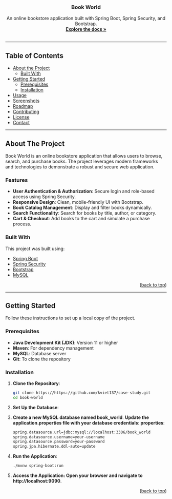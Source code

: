 <a name="readme-top"></a>


<h3 align="center">Book World</h3>

  <p align="center">
    An online bookstore application built with Spring Boot, Spring Security, and Bootstrap.
    <br />
    <a href="https://github.com/kviet137/case-study"><strong>Explore the docs »</strong></a>
    <br />
    <br />

  </p>


---

<!-- TABLE OF CONTENTS -->
## Table of Contents

- [About the Project](#about-the-project)
    - [Built With](#built-with)
- [Getting Started](#getting-started)
    - [Prerequisites](#prerequisites)
    - [Installation](#installation)
- [Usage](#usage)
- [Screenshots](#screenshots)
- [Roadmap](#roadmap)
- [Contributing](#contributing)
- [License](#license)
- [Contact](#contact)

---

## About The Project

Book World is an online bookstore application that allows users to browse, search, and purchase books. The project leverages modern frameworks and technologies to demonstrate a robust and secure web application.

### Features

- **User Authentication & Authorization**: Secure login and role-based access using Spring Security.
- **Responsive Design**: Clean, mobile-friendly UI with Bootstrap.
- **Book Catalog Management**: Display and filter books dynamically.
- **Search Functionality**: Search for books by title, author, or category.
- **Cart & Checkout**: Add books to the cart and simulate a purchase process.

### Built With

This project was built using:

- [Spring Boot](https://spring.io/projects/spring-boot)
- [Spring Security](https://spring.io/projects/spring-security)
- [Bootstrap](https://getbootstrap.com/)
- [MySQL](https://www.mysql.com/)


<p align="right">(<a href="#readme-top">back to top</a>)</p>

---

## Getting Started

Follow these instructions to set up a local copy of the project.

### Prerequisites

- **Java Development Kit (JDK)**: Version 11 or higher
- **Maven**: For dependency management
- **MySQL**: Database server
- **Git**: To clone the repository

### Installation

1. **Clone the Repository**:
   ```bash
   git clone https://https://github.com/kviet137/case-study.git
   cd book-world
2. **Set Up the Database**:   
3. **Create a new MySQL database named book_world**.
   **Update the application.properties file with your database credentials**:
   **properties**:
    ````bash
    spring.datasource.url=jdbc:mysql://localhost:3306/book_world
    spring.datasource.username=your-username
    spring.datasource.password=your-password
    spring.jpa.hibernate.ddl-auto=update

4.  **Run the Application**:

    ````bash
    ./mvnw spring-boot:run
5.  **Access the Application: Open your browser and navigate to http://localhost:9090**.

<p align="right">(<a href="#readme-top">back to top</a>)</p>
